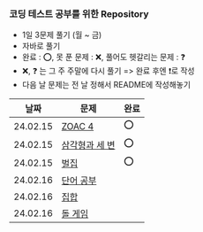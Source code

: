 ### 코딩 테스트 공부를 위한 Repository
- 1일 3문제 풀기 (월 ~ 금)
- 자바로 풀기
- 완료 : ⭕, 못 푼 문제 : ❌, 풀어도 헷갈리는 문제 : ❓
- ❌, ❓ 는 그 주 주말에 다시 풀기 => 완료 후엔 ❗로 작성
- 다음 날 문제는 전 날 정해서 README에 작성해놓기

날짜|문제|완료|
--|--|--|
24.02.15|[ZOAC 4](https://www.acmicpc.net/problem/23971)|⭕
24.02.15|[삼각형과 세 변](https://www.acmicpc.net/problem/5073)|⭕
24.02.15|[벌집](https://www.acmicpc.net/problem/2292)|⭕
24.02.16|[단어 공부](https://www.acmicpc.net/problem/1157)
24.02.16|[집합](https://www.acmicpc.net/problem/11723)
24.02.16|[돌 게임](https://www.acmicpc.net/problem/9655)
